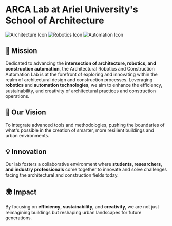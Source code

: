 # ARCA Lab at Ariel University's School of Architecture

![Architecture Icon](URL_TO_ARCHITECTURE_ICON) ![Robotics Icon](URL_TO_ROBOTICS_ICON) ![Automation Icon](URL_TO_AUTOMATION_ICON)

## 🌟 Mission

Dedicated to advancing the **intersection of architecture, robotics, and construction automation**, the Architectural Robotics and Construction Automation Lab is at the forefront of exploring and innovating within the realm of architectural design and construction processes. Leveraging **robotics** and **automation technologies**, we aim to enhance the efficiency, sustainability, and creativity of architectural practices and construction operations.

## 🚀 Our Vision

To integrate advanced tools and methodologies, pushing the boundaries of what's possible in the creation of smarter, more resilient buildings and urban environments.

## 💡 Innovation

Our lab fosters a collaborative environment where **students, researchers, and industry professionals** come together to innovate and solve challenges facing the architectural and construction fields today.

## 🌍 Impact

By focusing on **efficiency**, **sustainability**, and **creativity**, we are not just reimagining buildings but reshaping urban landscapes for future generations.
